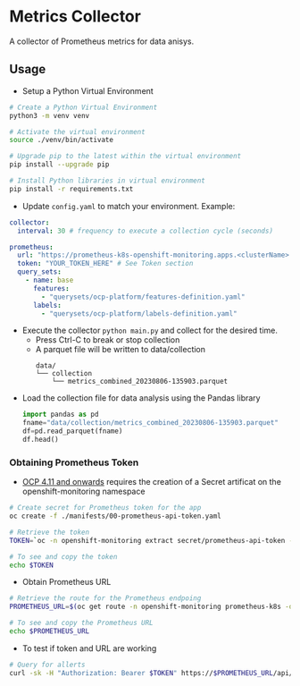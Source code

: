 # Metrics Collector

A collector of Prometheus metrics for data anisys.

## Usage

- Setup a Python Virtual Environment
```bash
# Create a Python Virtual Environment
python3 -m venv venv

# Activate the virtual environment
source ./venv/bin/activate

# Upgrade pip to the latest within the virtual environment
pip install --upgrade pip

# Install Python libraries in virtual environment
pip install -r requirements.txt
```

- Update `config.yaml` to match your environment. Example:

```yaml
collector:
  interval: 30 # frequency to execute a collection cycle (seconds)

prometheus:
  url: "https://prometheus-k8s-openshift-monitoring.apps.<clusterName>.<baseDomain>"
  token: "YOUR_TOKEN_HERE" # See Token section
  query_sets:
    - name: base
      features:
        - "querysets/ocp-platform/features-definition.yaml"
      labels:
        - "querysets/ocp-platform/labels-definition.yaml"
```
- Execute the collector `python main.py` and collect for the desired time.
  - Press Ctrl-C to break or stop collection
  - A parquet file will be written to data/collection 
    ```
    data/
    └── collection
        └── metrics_combined_20230806-135903.parquet
    ```
- Load the collection file for data analysis using the Pandas library
  ```python
  import pandas as pd
  fname="data/collection/metrics_combined_20230806-135903.parquet"
  df=pd.read_parquet(fname)
  df.head()
  ```

### Obtaining Prometheus Token

- [OCP 4.11 and onwards](https://access.redhat.com/solutions/6749541) requires the creation of a Secret artificat on the openshift-monitoring namespace
```bash
# Create secret for Prometheus token for the app
oc create -f ./manifests/00-prometheus-api-token.yaml

# Retrieve the token
TOKEN=`oc -n openshift-monitoring extract secret/prometheus-api-token --to=- --keys=token`

# To see and copy the token
echo $TOKEN
```

- Obtain Prometheus URL
``` bash
# Retrieve the route for the Prometheus endpoing 
PROMETHEUS_URL=$(oc get route -n openshift-monitoring prometheus-k8s -o jsonpath="{.status.ingress[0].host}")

# To see and copy the Prometheus URL
echo $PROMETHEUS_URL
```

- To test if token and URL are working
```bash
# Query for allerts
curl -sk -H "Authorization: Bearer $TOKEN" https://$PROMETHEUS_URL/api/v1/alerts 
```
